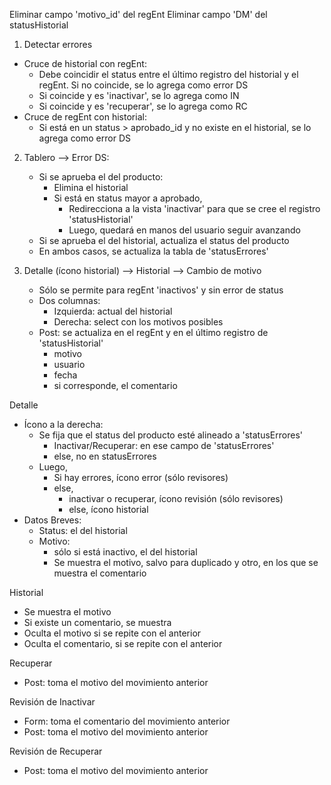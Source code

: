 Eliminar campo 'motivo_id' del regEnt
Eliminar campo 'DM' del statusHistorial

1. Detectar errores
- Cruce de historial con regEnt:
    - Debe coincidir el status entre el último registro del historial y el regEnt. Si no coincide, se lo agrega como error DS
    - Si coincide y es 'inactivar', se lo agrega como IN
    - Si coincide y es 'recuperar', se lo agrega como RC
- Cruce de regEnt con historial:
    - Si está en un status > aprobado_id y no existe en el historial, se lo agrega como error DS

2. Tablero --> Error DS:
    - Si se aprueba el del producto:
        - Elimina el historial
        - Si está en status mayor a aprobado,
            - Redirecciona a la vista 'inactivar' para que se cree el registro 'statusHistorial'
            - Luego, quedará en manos del usuario seguir avanzando
    - Si se aprueba el del historial, actualiza el status del producto
    - En ambos casos, se actualiza la tabla de 'statusErrores'

3. Detalle (ícono historial) --> Historial --> Cambio de motivo
    - Sólo se permite para regEnt 'inactivos' y sin error de status
    - Dos columnas:
        - Izquierda: actual del historial
        - Derecha: select con los motivos posibles
    - Post: se actualiza en el regEnt y en el último registro de 'statusHistorial'
        - motivo
        - usuario
        - fecha
        - si corresponde, el comentario

Detalle
- Ícono a la derecha:
    - Se fija que el status del producto esté alineado a 'statusErrores'
        - Inactivar/Recuperar: en ese campo de 'statusErrores'
        - else, no en statusErrores
    - Luego,
        - Si hay errores, ícono error (sólo revisores)
        - else,
            - inactivar o recuperar, ícono revisión (sólo revisores)
            - else, ícono historial
- Datos Breves:
    - Status: el del historial
    - Motivo:
        - sólo si está inactivo, el del historial
        - Se muestra el motivo, salvo para duplicado y otro, en los que se muestra el comentario

Historial
- Se muestra el motivo
- Si existe un comentario, se muestra
- Oculta el motivo si se repite con el anterior
- Oculta el comentario, si se repite con el anterior

Recuperar
- Post: toma el motivo del movimiento anterior

Revisión de Inactivar
- Form: toma el comentario del movimiento anterior
- Post: toma el motivo del movimiento anterior

Revisión de Recuperar
- Post: toma el motivo del movimiento anterior
